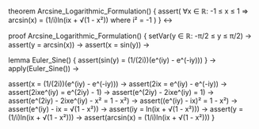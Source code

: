 theorem Arcsine_Logarithmic_Formulation() {
  assert(
    ∀x ∈ ℝ: -1 ≤ x ≤ 1 ⇒ 
    arcsin(x) = (1/i)ln(ix + √(1 - x²))
    where i² = -1
  )
} ↔

proof Arcsine_Logarithmic_Formulation() {
  setVar(y ∈ ℝ: -π/2 ≤ y ≤ π/2) →
  assert(y = arcsin(x)) →
  assert(x = sin(y)) →
  
  lemma Euler_Sine() {
    assert(sin(y) = (1/(2i))(e^(iy) - e^(-iy)))
  } →
  apply(Euler_Sine()) →
  
  assert(x = (1/(2i))(e^(iy) - e^(-iy))) →
  assert(2ix = e^(iy) - e^(-iy)) →
  assert(2ixe^(iy) = e^(2iy) - 1) →
  assert(e^(2iy) - 2ixe^(iy) = 1) →
  assert(e^(2iy) - 2ixe^(iy) - x² = 1 - x²) →
  assert((e^(iy) - ix)² = 1 - x²) →
  assert(e^(iy) - ix = √(1 - x²)) →
  assert(iy = ln(ix + √(1 - x²))) →
  assert(y = (1/i)ln(ix + √(1 - x²))) →
  assert(arcsin(x) = (1/i)ln(ix + √(1 - x²)))
}